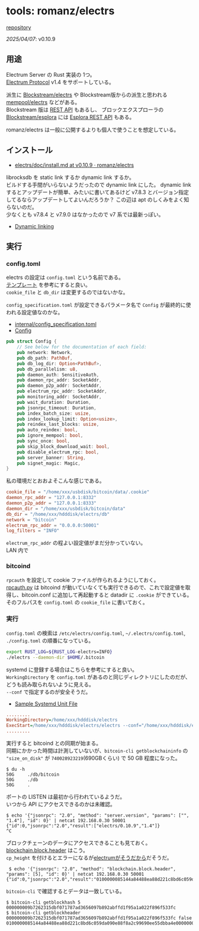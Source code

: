 # tools: romanz/electrs

[repository](https://github.com/romanz/electrs)

_2025/04/07_: v0.10.9

## 用途

Electrum Server の Rust 実装の 1つ。  
[Electrum Protocol](https://electrumx.readthedocs.io/en/latest/protocol.html) v1.4 をサポートしている。

派生に [Blockstream/electrs](https://github.com/Blockstream/electrs) や Blockstream版からの派生と思われる [mempool/electrs](https://github.com/mempool/electrs) などがある。  
Blockstream 版は [REST API](https://github.com/Blockstream/electrs?tab=readme-ov-file#notable-changes-from-electrs) もあるし、
ブロックエクスプローラの [Blockstream/esplora](https://github.com/Blockstream/esplora) には [Esplora REST API](https://github.com/Blockstream/esplora/blob/master/API.md) もある。

romanz/electrs は一般に公開するよりも個人で使うことを想定している。

## インストール

* [electrs/doc/install.md at v0.10.9 · romanz/electrs](https://github.com/romanz/electrs/blob/v0.10.9/doc/install.md)

librocksdb を static link するか dynamic link するか。  
ビルドする手間がいらないようだったので dynamic link にした。
dynamic link するとアップデートが簡単、みたいに書いてあるけど v7.8.3 とバージョン指定してるならアップデートしてよいんだろうか？ 
この辺は apt のしくみをよく知らないのだ。  
少なくとも v7.8.4 と v7.9.0 はなかったので v7 系では最新っぽい。

* [Dynamic linking](https://github.com/romanz/electrs/blob/v0.10.9/doc/install.md#dynamic-linking)

## 実行

### config.toml

electrs の設定は `config.toml` という名前である。  
[テンプレート](https://github.com/romanz/electrs/blob/v0.10.9/doc/config_example.toml) を参考にすると良い。  
`cookie_file` と `db_dir` は変更するのではないかな。

`config_specification.toml` が設定できるパラメータ名で `Config` が最終的に使われる設定値なのかな。

* [internal/config_specification.toml](https://github.com/romanz/electrs/blob/v0.10.9/internal/config_specification.toml)
* [Config](https://github.com/romanz/electrs/blob/v0.10.9/src/config.rs#L125-L148)

```rust
pub struct Config {
    // See below for the documentation of each field:
    pub network: Network,
    pub db_path: PathBuf,
    pub db_log_dir: Option<PathBuf>,
    pub db_parallelism: u8,
    pub daemon_auth: SensitiveAuth,
    pub daemon_rpc_addr: SocketAddr,
    pub daemon_p2p_addr: SocketAddr,
    pub electrum_rpc_addr: SocketAddr,
    pub monitoring_addr: SocketAddr,
    pub wait_duration: Duration,
    pub jsonrpc_timeout: Duration,
    pub index_batch_size: usize,
    pub index_lookup_limit: Option<usize>,
    pub reindex_last_blocks: usize,
    pub auto_reindex: bool,
    pub ignore_mempool: bool,
    pub sync_once: bool,
    pub skip_block_download_wait: bool,
    pub disable_electrum_rpc: bool,
    pub server_banner: String,
    pub signet_magic: Magic,
}
```

私の環境だとおおよそこんな感じである。

```conf
cookie_file = "/home/xxx/usbdisk/bitcoin/data/.cookie"
daemon_rpc_addr = "127.0.0.1:8332"
daemon_p2p_addr = "127.0.0.1:8333"
daemon_dir = "/home/xxx/usbdisk/bitcoin/data"
db_dir = "/home/xxx/hdddisk/electrs/db"
network = "bitcoin"
electrum_rpc_addr = "0.0.0.0:50001"
log_filters = "INFO"
```

`electrum_rpc_addr` の程よい設定値がまだ分かっていない。  
LAN 内で

### bitcoind

`rpcauth` を設定して cookie ファイルが作られるようにしておく。  
[rpcauth.py](https://github.com/bitcoin/bitcoin/tree/master/share/rpcauth) は bitcoind が動いていなくても実行できるので、これで設定値を取得し、bitcoin.conf に追加して再起動すると datadir に `.cookie` ができている。  
そのフルパスを `config.toml` の `cookie_file` に書いておく。

### 実行

`config.toml` の検索は `/etc/electrs/config.toml`, `~/.electrs/config.toml`, `./config.toml` の順番になっている。

```bash
export RUST_LOG=${RUST_LOG-electrs=INFO}
./electrs --daemon-dir $HOME/.bitcoin
```

systemd に登録する場合はこちらを参考にすると良い。  
`WorkingDirectory` を `config.toml` があるのと同じディレクトリにしたのだが、どうも読み取られないように見える。  
`--conf` で指定するのが安全そうだ。

* [Sample Systemd Unit File](https://github.com/romanz/electrs/blob/v0.10.9/doc/config.md#sample-systemd-unit-file)

```ini
.........
WorkingDirectory=/home/xxx/hdddisk/electrs
ExecStart=/home/xxx/hdddisk/electrs/electrs --conf="/home/xxx/hdddisk/electrs/config.toml"
.........
```

実行すると bitcoind との同期が始まる。  
同期にかかった時間は計測していないが、`bitcoin-cli getblockchaininfo` の `"size_on_disk"` が `740028923219`(690GBくらい) で 50 GB 程度になった。

```console
$ du -h
50G     ./db/bitcoin
50G     ./db
50G     .
```

ポートの LISTEN は最初から行われているようだ。  
いつから API にアクセスできるのかは未確認。

```console
$ echo '{"jsonrpc": "2.0", "method": "server.version", "params": ["", "1.4"], "id": 0}' | netcat 192.168.0.30 50001
{"id":0,"jsonrpc":"2.0","result":["electrs/0.10.9","1.4"]}
^C
```

ブロックチェーンのデータにアクセスできることも見ておく。  
[blockchain.block.header](https://electrumx.readthedocs.io/en/latest/protocol-methods.html#blockchain-block-header) はこう。  
`cp_height` を付けるとエラーになるが[electrumがそうだから](https://github.com/romanz/electrs/issues/1080)だそうだ。

```console
 $ echo '{"jsonrpc": "2.0", "method": "blockchain.block.header", "params": [5], "id": 0}' | netcat 192.168.0.30 50001
{"id":0,"jsonrpc":"2.0","result":"0100000085144a84488ea88d221c8bd6c059da090e88f8a2c99690ee55dbba4e00000000e11c48fecdd9e72510ca84f023370c9a38bf91ac5cae88019bee94d24528526344c36649ffff001d1d03e477"}
```

`bitcoin-cli` で確認するとデータは一致している。

```console
$ bitcoin-cli getblockhash 5
000000009b7262315dbf071787ad3656097b892abffd1f95a1a022f896f533fc
$ bitcoin-cli getblockheader 000000009b7262315dbf071787ad3656097b892abffd1f95a1a022f896f533fc false
0100000085144a84488ea88d221c8bd6c059da090e88f8a2c99690ee55dbba4e00000000e11c48fecdd9e72510ca84f023370c9a38bf91ac5cae88019bee94d24528526344c36649ffff001d1d03e477
```

